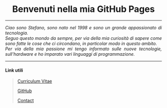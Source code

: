 <h1 align="center">Benvenuti nella mia GitHub Pages</h1>

___

<div style="text-align:justify">
  <i>
    Ciao sono Stefano, sono nato nel 1998 e sono un grande appassionato di tecnologia.
    <br>
    Seguo questo mondo da sempre, per via della mia curiosità di sapere come sono fatte le cose che ci circondano, in particolar modo in       questo ambito.
    <br>
    Per via della mia passione mi tengo informato sulle nuove tecnologie, sull'hardware e ho imparato vari linguaggi di programmazione.
  </i>
</div>

___

#### **Link utili**

> [Curriculum Vitae](curriculumVitae.md)
>
> [GitHub](https://github.com/StefanoBrai)
>
> [Contact](contact.md)
